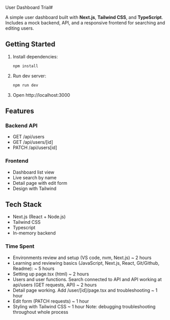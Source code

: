  User Dashboard Trial#

A simple user dashboard built with **Next.js**, **Tailwind CSS**, and **TypeScript**. 
Includes a mock backend, API, and a responsive frontend for searching and editing users.

## Getting Started

1. Install dependencies:
    ```bash
    npm install
2. Run dev server:
    ```bash
    npm run dev
3. Open http://localhost:3000

## Features
### Backend API
- GET /api/users 
- GET /api/users/[id]
- PATCH /api/users[id]
### Frontend
- Dashboard list view
- Live search by name
- Detail page with edit form
- Design with Tailwind

## Tech Stack
- Next.js (React + Node.js)
- Tailwind CSS
- Typescript
- In-memory backend

### Time Spent
- Environments review and setup (VS code, nvm, Next.js) ~ 2 hours
- Learning and reviewing basics (JavaScript, Next.js, React, Git/Github, Readme): ~ 5 hours
- Setting up page.tsx (html) ~ 2 hours
- Users and user functions. Search connected to API and API working at api/users (GET requests, API) ~ 2 hours
- Detail page working. Add /user/[id]/page.tsx and troubleshooting ~ 1 hour
- Edit form (PATCH requests) ~ 1 hour
- Styling with Tailwind CSS ~ 1 hour
Note: debugging troubleshooting throughout whole process